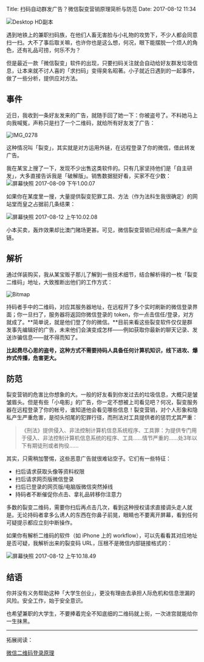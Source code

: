 Title: 扫码自动群发广告？微信裂变营销原理简析与防范
Date: 2017-08-12 11:34

![Desktop HD副本](https://ws4.sinaimg.cn/large/006tKfTcgy1figs83ntfwj31j40l2ta0.jpg)

遇到地铁上的兼职扫码族，在他们人畜无害脸与小礼物的攻势下，不少人都会同意扫一扫。大不了事后取关嘛，也许你也是这么想，何况，眼下能摆脱一个烦人的角色，还有礼品可捞，何乐不为？

但是最近一款「微信裂变」软件的出现，只要扫码关注就会自动给好友群发垃圾信息，让本来就不讨人喜的「求扫码」变得臭名昭著。小子就近日遇到的一起事件，做了一些分析，提供应对方法。

## 事件

近日，我收到一条好友发来的广告，就随手回了她一下：你被盗号了。不料她马上向我喊冤，声称只是扫了一个二维码，就给所有好友发了广告：

![IMG_0278](https://ws1.sinaimg.cn/large/006tKfTcgy1figs80nd39j30hs0vk768.jpg)

这种情况叫「裂变」，其实就是对方运用外链，在远程登录了你的微信，借此转发广告。

我在某宝上搜了一下，发现不少出售这类软件的。只有几家坚持他们是「自主研发」，大多直接告诉我是「破解版」。销售数据挺好看，买家不在少数：![屏幕快照 2017-08-09 下午1.00.07](https://ws4.sinaimg.cn/large/006tKfTcgy1figs82rmk4j31gy0kyqcr.jpg)

如果你在某度里一搜，大量提供裂变犯罪工具、方法（作为法科生我很确定）的网站堂而皇之占据前几条结果：

![屏幕快照 2017-08-12 上午10.02.08](https://ws2.sinaimg.cn/large/006tKfTcgy1figs81jxnrj31kw0zkwth.jpg)

小本买卖，轰炸效果却比澳门赌场更甚。可见，微信裂变营销已经形成一条黑产业链。

## 解析

通过佯装购买，我从某宝贩子那儿了解到一些技术细节，结合解析得的一枚「裂变二维码」地址，大致推断出他们的工作方式：

![Bitmap](https://ws2.sinaimg.cn/large/006tKfTcgy1figs80k40wj30vj0j8my5.jpg)

持码者手中的二维码，对应其服务器地址，在远程开了多个实时刷新的微信登录界面；你一旦扫了，服务器将返回你微信登录的 token，你一点击信任/登录，对方就成了。**简单说，就是他们登了你的微信。**目前来看这些裂变软件仅仅是群发事先编辑好的广告，未来他们会演变成怎样——例如获取你最新的聊天记录、发送诈骗信息——就不得而知了。

**比起费尽心思的盗号，这种方式不需要持码人具备任何计算机知识，线下进攻、爆炸式传播，危害更大。**

## 防范

裂变营销的危害比你想象的大。一般的好友看到你发过去的垃圾信息，大概只是皱皱眉头。但是有些「小电影」的广告，你一定不想被上司看见吧？何况，裂变服务器在远程登录了你的帐号，谁知道他会看见哪些信息！裂变营销，对个人形象和隐私产生严重危害，是彻头彻尾的犯罪行径，而刑法对工具提供者的惩罚尤其严重：

> 《刑法》提供侵入、非法控制计算机信息系统程序、工具罪：为提供专门用于侵入、非法控制计算机信息系统的程序、工具……情节严重的……处3年以下有期徒刑或者拘役……

其实，只需稍加警惕，这些恶意广告就很难钻空子。它们有一些特征：

- 扫后请求获取头像等资料权限
- 扫后请求网页版微信登录
- 扫后已登录的网页版/电脑版微信突然掉线
- 持码者不断催促你点击、拿礼品转移你注意力

多数的裂变二维码，需要你扫后再点击几次，看到这种授权请求直接调头走人就是。无论持码者拿多么诱人的东西在你鼻子前晃，眼睛也不要离开屏幕，看到任何可疑提示都应立刻中断操作。

如果你有解析二维码的软件（如 iPhone 上的 workflow），可以先看看其对应地址是否可疑，我解析出来的裂变码 URL，压根不是微信内部链接格式的：

![屏幕快照 2017-08-12 上午10.18.49](https://ws4.sinaimg.cn/large/006tKfTcgy1figs824az5j30m80180sq.jpg)

## 结语

你并没有义务帮助这种「大学生创业」，更没有理由去承担人际危机和信息泄漏的风险。安全工作，始于安全意识。

也希望兼职的大学生，不要捧着完全不知底细的二维码就上街，一次进宫就能给你一生抹黑。

------

拓展阅读：

[微信二维码登录原理](http://www.jianshu.com/p/6d1216230df8)